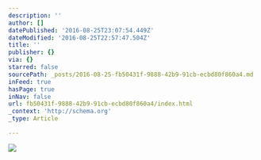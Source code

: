 ```yaml
---
description: ''
author: []
datePublished: '2016-08-25T23:07:54.449Z'
dateModified: '2016-08-25T22:57:47.504Z'
title: ''
publisher: {}
via: {}
starred: false
sourcePath: _posts/2016-08-25-fb50431f-9888-42b9-91cb-ecbd80f860a4.md
inFeed: true
hasPage: true
inNav: false
url: fb50431f-9888-42b9-91cb-ecbd80f860a4/index.html
_context: 'http://schema.org'
_type: Article

---
```

![](https://the-grid-user-content.s3-us-west-2.amazonaws.com/9c518fdb-728a-4961-a231-14a5c2b61a14.jpg)